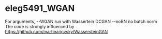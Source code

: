 # eleg5491_WGAN
For arguments, --WGAN run with Wassertein DCGAN
--noBN no batch norm 
The code is strongly influenced by https://github.com/martinarjovsky/WassersteinGAN
